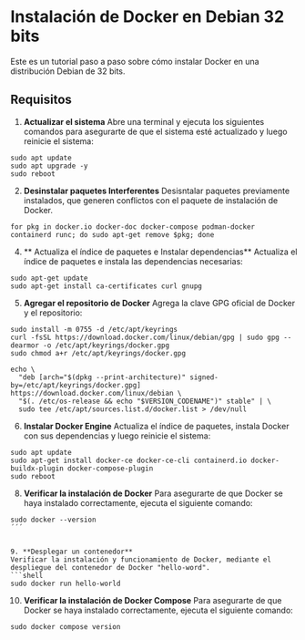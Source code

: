 
# Instalación de Docker en Debian 32 bits

Este es un tutorial paso a paso sobre cómo instalar Docker en una distribución Debian de 32 bits.

## Requisitos

1. **Actualizar el sistema**
Abre una terminal y ejecuta los siguientes comandos para asegurarte de que el sistema esté actualizado y luego reinicie el sistema:
```shell
sudo apt update
sudo apt upgrade -y
sudo reboot
```


2. **Desinstalar paquetes Interferentes**
Desisntalar paquetes previamente instalados, que generen conflictos con el paquete de instalación de Docker.
```shell
for pkg in docker.io docker-doc docker-compose podman-docker containerd runc; do sudo apt-get remove $pkg; done
```



4. ** Actualiza el índice de paquetes e Instalar dependencias**
Actualiza el índice de paquetes e instala las dependencias necesarias:
```shell
sudo apt-get update
sudo apt-get install ca-certificates curl gnupg
```


5. **Agregar el repositorio de Docker**
Agrega la clave GPG oficial de Docker y el repositorio:
```shell
sudo install -m 0755 -d /etc/apt/keyrings
curl -fsSL https://download.docker.com/linux/debian/gpg | sudo gpg --dearmor -o /etc/apt/keyrings/docker.gpg
sudo chmod a+r /etc/apt/keyrings/docker.gpg
```
```shell
echo \
  "deb [arch="$(dpkg --print-architecture)" signed-by=/etc/apt/keyrings/docker.gpg] https://download.docker.com/linux/debian \
  "$(. /etc/os-release && echo "$VERSION_CODENAME")" stable" | \
  sudo tee /etc/apt/sources.list.d/docker.list > /dev/null
```

6. **Instalar Docker Engine**
Actualiza el índice de paquetes, instala Docker con sus dependencias y luego reinicie el sistema:
```shell
sudo apt update
sudo apt-get install docker-ce docker-ce-cli containerd.io docker-buildx-plugin docker-compose-plugin
sudo reboot
```


8. **Verificar la instalación de Docker**
Para asegurarte de que Docker se haya instalado correctamente, ejecuta el siguiente comando:
```shell
sudo docker --version
´´´


9. **Desplegar un contenedor**
Verificar la instalación y funcionamiento de Docker, mediante el despliegue del contenedor de Docker "hello-word".
```shell
sudo docker run hello-world
```

   
10. **Verificar la instalación de Docker Compose**
Para asegurarte de que Docker se haya instalado correctamente, ejecuta el siguiente comando:
```shell
sudo docker compose version
```

   

